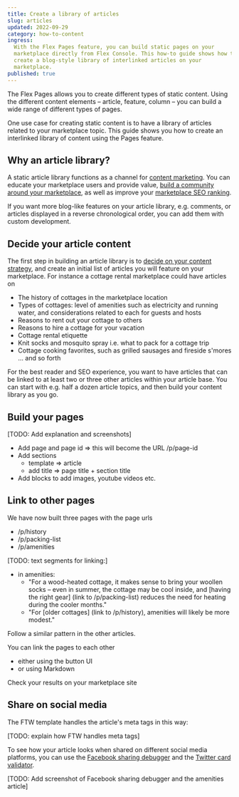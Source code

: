 ```yaml
---
title: Create a library of articles
slug: articles
updated: 2022-09-29
category: how-to-content
ingress:
  With the Flex Pages feature, you can build static pages on your
  marketplace directly from Flex Console. This how-to guide shows how to
  create a blog-style library of interlinked articles on your
  marketplace.
published: true
---
```


The Flex Pages allows you to create different types of static content.
Using the different content elements – article, feature, column – you
can build a wide range of different types of pages.

One use case for creating static content is to have a library of
articles related to your marketplace topic. This guide shows you how to
create an interlinked library of content using the Pages feature.

## Why an article library?

A static article library functions as a channel for
[content marketing](https://www.sharetribe.com/academy/how-to-do-local-content-marketing-for-marketplaces/).
You can educate your marketplace users and provide value,
[build a community around your marketplace](https://www.sharetribe.com/academy/turn-marketplace-community/),
as well as improve your
[marketplace SEO ranking](https://www.sharetribe.com/academy/marketplace-seo/opportunities-and-challenges/).

If you want more blog-like features on your article library, e.g.
comments, or articles displayed in a reverse chronological order, you
can add them with custom development.

## Decide your article content

The first step in building an article library is to
[decide on your content strategy](https://www.sharetribe.com/academy/marketplace-business-slows-down/#double-down-on-content),
and create an initial list of articles you will feature on your
marketplace. For instance a cottage rental marketplace could have
articles on

- The history of cottages in the marketplace location
- Types of cottages: level of amenities such as electricity and running
  water, and considerations related to each for guests and hosts
- Reasons to rent out your cottage to others
- Reasons to hire a cottage for your vacation
- Cottage rental etiquette
- Knit socks and mosquito spray i.e. what to pack for a cottage trip
- Cottage cooking favorites, such as grilled sausages and fireside
  s'mores ... and so forth

For the best reader and SEO experience, you want to have articles that
can be linked to at least two or three other articles within your
article base. You can start with e.g. half a dozen article topics, and
then build your content library as you go.

## Build your pages

[TODO: Add explanation and screenshots]

- Add page and page id => this will become the URL /p/page-id
- Add sections
  - template => article
  - add title => page title + section title
- Add blocks to add images, youtube videos etc.

## Link to other pages

We have now built three pages with the page urls

- /p/history
- /p/packing-list
- /p/amenities

[TODO: text segments for linking:]

- in amenities:
  - "For a wood-heated cottage, it makes sense to bring your woollen
    socks – even in summer, the cottage may be cool inside, and [having
    the right gear] (link to /p/packing-list) reduces the need for
    heating during the cooler months."
  - "For [older cottages] (link to /p/history), amenities will likely be
    more modest."

Follow a similar pattern in the other articles.

You can link the pages to each other

- either using the button UI
- or using Markdown

Check your results on your marketplace site

## Share on social media

The FTW template handles the article's meta tags in this way:

[TODO: explain how FTW handles meta tags]

To see how your article looks when shared on different social media
platforms, you can use the
[Facebook sharing debugger](https://developers.facebook.com/tools/debug/)
and the
[Twitter card validator](https://cards-dev.twitter.com/validator).

[TODO: Add screenshot of Facebook sharing debugger and the amenities
article]
